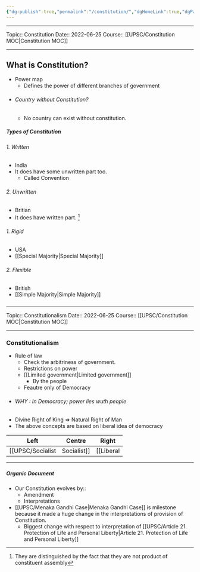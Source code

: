 ```yaml
---
{"dg-publish":true,"permalink":"/constitution/","dgHomeLink":true,"dgPassFrontmatter":false}
---
```


----
Topic:: Constitution
Date:: 2022-06-25
Course:: [[UPSC/Constitution MOC|Constitution MOC]] 

----

## What is Constitution? 
- Power map 
	- Defines the power of different branches of government 
- ###### Country without Constitution? 
	-  No country can exist without constitution. 


##### Types of Constitution 
###### 1. Written 
   - India
   - It does have some unwritten part too. 
	   - Called Convention 
###### 2. Unwritten
   - Britian 
   - It does have written part. [^1]

###### 1. Rigid 
   - USA 
   - [[Special Majority|Special Majority]]
###### 2. Flexible 
   - British
   - [[Simple Majority|Simple Majority]]


##### 
<div class="transclusion internal-embed is-loaded"><div class="markdown-embed">

<div class="markdown-embed-title">



</div>


----
Topic:: Constitutionalism
Date:: 2022-06-25
Course:: [[UPSC/Constitution MOC|Constitution MOC]] 

----

### Constitutionalism
- Rule of law
	- Check the arbitriness of government. 
	- Restrictions on power
	- [[Limited government|Limited government]]
		- By the people
	- Feautre only of Democracy 
- ###### WHY : In Democracy; power lies wuth people 
- Divine Right of King => Natural Right of Man
- The above concepts are based on liberal idea of democracy 


| Left          | Centre | Right |
| ------------- | ------ | ----- |
| [[UPSC/Socialist|Socialist]] | [[Liberal|Liberal]]       |[[Conservative|Conservative]]       |



</div></div>

---
##### Organic Document
- Our Constitution evolves by:: 
	- Amendment 
	- Interpretations 
- [[UPSC/Menaka Gandhi Case|Menaka Gandhi Case]] is milestone because it made a huge change in the interpretations of provision of Constitution. 
	- Biggest change with respect to interpretation of [[UPSC/Article 21. Protection of Life and Personal Liberty|Article 21. Protection of Life and Personal Liberty]] 






[^1]: They are distinguished by the fact that they are not product of constituent assembly 
